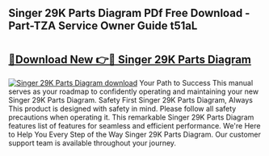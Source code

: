 ## Singer 29K Parts Diagram PDf Free Download - Part-TZA Service Owner Guide t51aL

# <h2><a href="http://dfuoyh.blite.top/?on=Singer+29K+Parts+Diagram">🔗Download New 👉🔴 Singer 29K Parts Diagram</a></h2>

[![Singer 29K Parts Diagram download](https://i.imgur.com/lujVjoI.png)](http://dfuoyh.blite.top/?on=Singer+29K+Parts+Diagram)
Your Path to Success This manual serves as your roadmap to confidently operating and maintaining your new Singer 29K Parts Diagram. Safety First Singer 29K Parts Diagram, Always This product is designed with safety in mind. Please follow all safety precautions when operating it. This remarkable Singer 29K Parts Diagram features list of features for seamless and efficient performance. We're Here to Help You Every Step of the Way Singer 29K Parts Diagram. Our customer support team is available throughout your journey.
